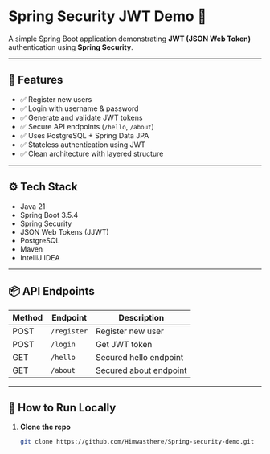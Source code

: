 # Spring Security JWT Demo 🚀

A simple Spring Boot application demonstrating **JWT (JSON Web Token)** authentication using **Spring Security**.

---

## 🔐 Features

- ✅ Register new users
- ✅ Login with username & password
- ✅ Generate and validate JWT tokens
- ✅ Secure API endpoints (`/hello`, `/about`)
- ✅ Uses PostgreSQL + Spring Data JPA
- ✅ Stateless authentication using JWT
- ✅ Clean architecture with layered structure

---

## ⚙️ Tech Stack

- Java 21
- Spring Boot 3.5.4
- Spring Security
- JSON Web Tokens (JJWT)
- PostgreSQL
- Maven
- IntelliJ IDEA

---

## 📦 API Endpoints

| Method | Endpoint     | Description              |
|--------|--------------|--------------------------|
| POST   | `/register`  | Register new user        |
| POST   | `/login`     | Get JWT token            |
| GET    | `/hello`     | Secured hello endpoint   |
| GET    | `/about`     | Secured about endpoint   |

---

## 🧪 How to Run Locally

1. **Clone the repo**
   ```bash
   git clone https://github.com/Himwasthere/Spring-security-demo.git
